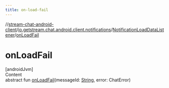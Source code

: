 ```yaml
---
title: on-load-fail
---
```

//[stream-chat-android-client](../../../index.md)/[io.getstream.chat.android.client.notifications](../index.md)/[NotificationLoadDataListener](index.md)/[onLoadFail](onLoadFail.md)



# onLoadFail  
[androidJvm]  
Content  
abstract fun [onLoadFail](onLoadFail.md)(messageId: [String](https://kotlinlang.org/api/latest/jvm/stdlib/kotlin/-string/index.html), error: ChatError)  



